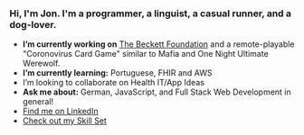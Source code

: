 ### Hi, I'm Jon. I'm a programmer, a linguist, a casual runner, and a dog-lover.

- **I’m currently working on** [The Beckett Foundation](https://beckettfoundation.org) and a remote-playable "Coronovirus Card Game" similar to Mafia and One Night Ultimate Werewolf.
- **I’m currently learning:** Portuguese, FHIR and AWS
- I’m looking to collaborate on Health IT/App Ideas
- **Ask me about:** German, JavaScript, and Full Stack Web Development in general!
- [Find me on LinkedIn](https://www.linkedin.com/in/jonathantweedy/)
- [Check out my Skill Set](https://skillcharts.herokuapp.com/)
